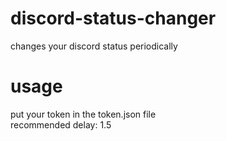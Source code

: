 # discord-status-changer
changes your discord status periodically
# usage
put your token in the token.json file <br />
recommended delay: 1.5 
